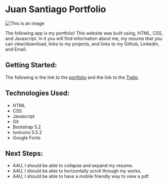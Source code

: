 # Juan Santiago Portfolio
![This is an image](imgs/Portfolio-Main-Page.png)

The following app is my portfolio! This website was built using, HTML, CSS, and Javascript. In it you will find information about me, my resume that you can view/download, links to my projects, and links to my Github, Linkedin, and Email.

## Getting Started:
The following is the link to the [portfolio](https://juan-santiago-portfolio-99.netlify.app/) and the link to the [Trello](https://trello.com/b/ETNSKCuh/juan-santiago-portfolio).

## Technologies Used:
- HTML
- CSS
- Javascript
- Git
- Bootstrap 5.2
- Ionicons 5.5.2
- Google Fonts

## Next Steps: 

- AAU, I should be able to collapse and expand my resume.
- AAU, I should be able to horizontally scroll through my works.
- AAU, I should be able to have a mobile friendly way to view a pdf.
